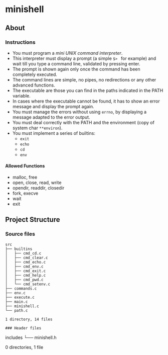 # minishell

## About

### Instructions

- You must program a *mini UNIX command interpreter*.
- This interpreter must display a prompt (a simple `$> ` for example)
  and wait till you type a command line, validated by pressing enter.
- The prompt is shown again only once the command has been completely executed.
- The command lines are simple, no pipes, no redirections
  or any other advanced functions.
- The executable are those you can find in the paths indicated
  in the PATH variable.
- In cases where the executable cannot be found,
  it has to show an error message and display the prompt again.
- You must manage the errors without using `errno`,
  by displaying a message adapted to the error output.
- You must deal correctly with the PATH
  and the environment (copy of system char `**environ`).
- You must implement a series of builtins:
  - `exit`
  - `echo`
  - `cd`
  - `env`

#### Allowed Functions

- malloc, free
- open, close, read, write
- opendir, readdir, closedir
- fork, execve
- wait
- exit

## Project Structure

### Source files

```
src
├── builtins
│   ├── cmd_cd.c
│   ├── cmd_clear.c
│   ├── cmd_echo.c
│   ├── cmd_env.c
│   ├── cmd_exit.c
│   ├── cmd_help.c
│   ├── cmd_pwd.c
│   └── cmd_setenv.c
├── commands.c
├── env.c
├── execute.c
├── main.c
├── minishell.c
└── path.c

1 directory, 14 files

### Header files

```
includes
└── minishell.h

0 directories, 1 file

```
